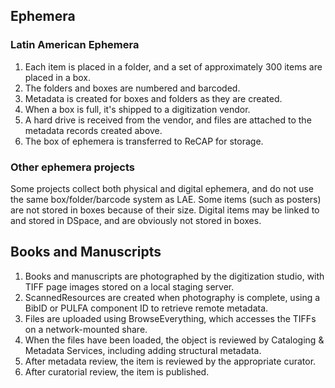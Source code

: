 ## Ephemera
### Latin American Ephemera
1. Each item is placed in a folder, and a set of approximately 300 items are placed in a box.
2. The folders and boxes are numbered and barcoded.
3. Metadata is created for boxes and folders as they are created.
4. When a box is full, it's shipped to a digitization vendor.
5. A hard drive is received from the vendor, and files are attached to the metadata records created above.
6. The box of ephemera is transferred to ReCAP for storage.

### Other ephemera projects
Some projects collect both physical and digital ephemera, and do not use the same box/folder/barcode system as LAE.  Some items (such as posters) are not stored in boxes because of their size.  Digital items may be linked to and stored in DSpace, and are obviously not stored in boxes.

## Books and Manuscripts
1. Books and manuscripts are photographed by the digitization studio, with TIFF page images stored on a local staging server.
2. ScannedResources are created when photography is complete, using a BibID or PULFA component ID to retrieve remote metadata.
3. Files are uploaded using BrowseEverything, which accesses the TIFFs on a network-mounted share.
4. When the files have been loaded, the object is reviewed by Cataloging & Metadata Services, including adding structural metadata.
5. After metadata review, the item is reviewed by the appropriate curator.
6. After curatorial review, the item is published.